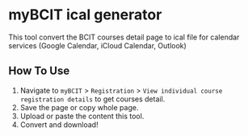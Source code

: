 # myBCIT ical generator

This tool convert the BCIT courses detail page to ical file for calendar services (Google Calendar, iCloud Calendar, Outlook)

## How To Use

1. Navigate to `myBCIT` > `Registration` > `View individual course registration details` to get courses detail.
2. Save the page or copy whole page.
3. Upload or paste the content this tool.
4. Convert and download!
